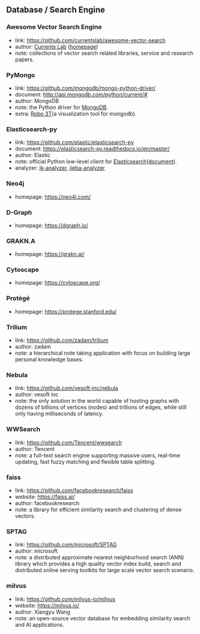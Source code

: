 ## **Database / Search Engine**


### Awesome Vector Search Engine
  * link: https://github.com/currentslab/awesome-vector-search
  * author: [Currents Lab](https://github.com/currentslab) ([homepage](https://currentsapi.services/en))
  * note: collections of vector search related libraries, service and research papers.

### PyMongo
  * link: https://github.com/mongodb/mongo-python-driver/
  * document: http://api.mongodb.com/python/current/#
  * author: MongoDB
  * note: the Python driver for [MongoDB](https://www.mongodb.com/).
  * extra: [Robo 3T](https://robomongo.org/)(a visualization tool for mongodb).

### Elasticsearch-py
  * link: https://github.com/elastic/elasticsearch-py
  * document: https://elasticsearch-py.readthedocs.io/en/master/
  * author: Elastic
  * note: official Python low-level client for [Elasticsearch](https://github.com/elastic/elasticsearch)([document](https://www.elastic.co/guide/index.html)).
  * analyzer: [ik-analyzer](https://github.com/medcl/elasticsearch-analysis-ik), [jieba-analyzer](https://github.com/huaban/elasticsearch-analysis-jieba)
  
### Neo4j
  * homepage: https://neo4j.com/

### D-Graph
  * homepage: https://dgraph.io/
  
### GRAKN.A
  * homepage: https://grakn.ai/
  
### Cytoscape
  * homepage: https://cytoscape.org/
  
### Protégé
  * homepage: https://protege.stanford.edu/

### Trilium
  * link: https://github.com/zadam/trilium
  * author: zadam
  * note: a hierarchical note taking application with focus on building large personal knowledge bases.

### Nebula
  * link: https://github.com/vesoft-inc/nebula
  * author: vesoft inc
  * note: the only solution in the world capable of hosting graphs with dozens of billions of vertices (nodes) and trillions of edges, while still only having milliseconds of latency.
  
### WWSearch
  * link: https://github.com/Tencent/wwsearch
  * author: Tencent
  * note: a full-text search engine supporting massive users, real-time updating, fast fuzzy matching and flexible table splitting.

### faiss
  * link: https://github.com/facebookresearch/faiss
  * website: https://faiss.ai/
  * author: facebookresearch
  * note: a library for efficient similarity search and clustering of dense vectors.

### SPTAG
  * link: https://github.com/microsoft/SPTAG
  * author: microsoft
  * note: a distributed approximate nearest neighborhood search (ANN) library which provides a high quality vector index build, search and distributed online serving toolkits for large scale vector search scenario.

### milvus
  * link: https://github.com/milvus-io/milvus
  * website: https://milvus.io/
  * author: Xiangyu Wang 
  * note: an open-source vector database for embedding similarity search and AI applications.
